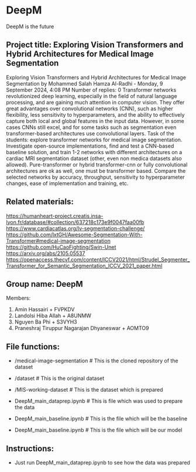 # DeepM
DeepM is the future




## Project title: Exploring Vision Transformers and Hybrid Architectures for Medical Image Segmentation
Exploring Vision Transformers and Hybrid Architectures for Medical Image Segmentation
by Mohammed Salah Hamza Al-Radhi - Monday, 9 September 2024, 4:08 PM
Number of replies: 0
Transformer networks revolutionized deep learning, especially in the field of natural language processing, and are gaining much attention in computer vision. They offer great advantages over convolutional networks (CNN), such as higher flexibility, less sensitivity to hyperparameters, and the ability to effectively capture both local and global features in the input data. However, in some cases CNNs still excel, and for some tasks such as segmentation even transformer-based architectures use convolutional layers. Task of the students: explore transformer networks for medical image segmentation. Investigate open-source implementations, find and test a CNN-based baseline solution, and train 1-2 networks with different architectures on a cardiac MRI segmentation dataset (other, even non medica datasets also allowed). Pure-transformer or hybrid transformer-cnn or fully convolutional architectures are ok as well, one must be transformer based. Compare the selected networks by accuracy, throughput, sensitivity to hyperparameter changes, ease of implementation and training, etc. 

 ## Related materials: 

 https://humanheart-project.creatis.insa-lyon.fr/database/#collection/637218c173e9f0047faa00fb 
 https://www.cardiacatlas.org/lv-segmentation-challenge/
https://github.com/lxtGH/Awesome-Segmentation-With-Transformer#medical-image-segmentation 
 https://github.com/HuCaoFighting/Swin-Unet
https://arxiv.org/abs/2105.05537 
https://openaccess.thecvf.com/content/ICCV2021/html/Strudel_Segmenter_Transformer_for_Semantic_Segmentation_ICCV_2021_paper.html




## Group name: DeepM
Members:
1. Amin Hassairi + FVPKDV
2. Landolsi Hiba Allah + A8UNMW
3. Nguyen Ba Phi + S3VYH3
4. Praneshraj Tiruppur Nagarajan Dhyaneswar + AOMTO9



## File functions:
- /medical-image-segmentation         # This is the cloned repository of the dataset
-    /dataset                        # This is the original dataset
-    /MIS-working-dataset            # This is the dataset which is prepared

- DeepM_main_dataprep.ipynb         # This is file which was used to prepare the data
- DeepM_main_baseline.ipynb         # This is the file which will be the baseline
- DeepM_main_baseline.ipynb         # This is the file which will be our model



## Instructions:
- Just run DeepM_main_dataprep.ipynb to see how the data was prepared